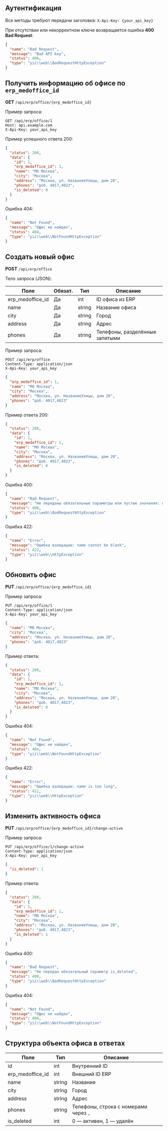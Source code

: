 ## Аутентификация
Все методы требуют передачи заголовка:
`X-Api-Key: {your_api_key}`

При отсутствии или некорректном ключе возвращается ошибка **400 Bad Request**:
```json
{
  "name": "Bad Request",
  "message": "Bad API key",
  "status": 400,
  "type": "yii\\web\\BadRequestHttpException"
}
```

## Получить информацию об офисе по `erp_medoffice_id`
**GET** `/api/erp/office/{erp_medoffice_id}`

Пример запроса:
```http
GET /api/erp/office/1
Host: api.example.com
X-Api-Key: your_api_key
```

Пример успешного ответа 200:
```json
{
  "status": 200,
  "data": {
    "id": 1,
    "erp_medoffice_id": 1,
    "name": "МО Москва",
    "city": "Москва",
    "address": "Москва, ул. НазваниеУлицы, дом 20",
    "phones": "доб. 4017,4023",
    "is_deleted": 0
  }
}
```

Ошибка 404:
```json
{
  "name": "Not Found",
  "message": "Офис не найден",
  "status": 404,
  "type": "yii\\web\\NotFoundHttpException"
}
```

## Создать новый офис
**POST** `/api/erp/office`

Тело запроса (JSON):

| Поле              | Обязат. | Тип    | Описание                              |
|-------------------|---------|--------|--------------------------------------|
| erp_medoffice_id  | Да      | int    | ID офиса из ERP                      |
| name              | Да      | string | Название офиса                       |
| city              | Да      | string | Город                                |
| address           | Да      | string | Адрес                                |
| phones            | Да      | string | Телефоны, разделённые запятыми       |

Пример запроса:
```http
POST /api/erp/office
Content-Type: application/json
X-Api-Key: your_api_key
```
```json
{
  "erp_medoffice_id": 1,
  "name": "МО Москва",
  "city": "Москва",
  "address": "Москва, ул. НазваниеУлицы, дом 20",
  "phones": "доб. 4017,4023"
}
```

Пример ответа 200:
```json
{
  "status": 200,
  "data": {
    "id": 1,
    "erp_medoffice_id": 1,
    "name": "МО Москва",
    "city": "Москва",
    "address": "Москва, ул. НазваниеУлицы, дом 20",
    "phones": "доб. 4017,4023",
    "is_deleted": 0
  }
}
```

Ошибка 400:
```json
{
  "name": "Bad Request",
  "message": "Не переданы обязательные параметры или пустые значения: name, city",
  "status": 400,
  "type": "yii\\web\\BadRequestHttpException"
}
```

Ошибка 422:
```json
{
  "name": "Error",
  "message": "Ошибка валидации: name cannot be blank",
  "status": 422,
  "type": "yii\\web\\HttpException"
}
```

## Обновить офис
**PUT** `/api/erp/office/{erp_medoffice_id}`

Пример запроса:
```http
PUT /api/erp/office/1
Content-Type: application/json
X-Api-Key: your_api_key
```
```json
{
  "name": "МО Москва",
  "city": "Москва",
  "address": "Москва, ул. НазваниеУлицы, дом 20",
  "phones": "доб. 4017,4023"
}
```

Пример ответа:
```json
{
  "status": 200,
  "data": {
    "id": 1,
    "erp_medoffice_id": 1,
    "name": "МО Москва",
    "city": "Москва",
    "address": "Москва, ул. НазваниеУлицы, дом 20",
    "phones": "доб. 4017,4023",
    "is_deleted": 0
  }
}
```

Ошибка 404:
```json
{
  "name": "Not Found",
  "message": "Офис не найден",
  "status": 404,
  "type": "yii\\web\\NotFoundHttpException"
}
```

Ошибка 422:
```json
{
  "name": "Error",
  "message": "Ошибка валидации: name is too long",
  "status": 422,
  "type": "yii\\web\\HttpException"
}
```

## Изменить активность офиса
**PUT** `/api/erp/office/{erp_medoffice_id}/change-active`

Пример запроса:
```http
PUT /api/erp/office/1/change-active
Content-Type: application/json
X-Api-Key: your_api_key
```
```json
{
  "is_deleted": 1
}
```

Пример ответа:
```json
{
  "status": 200,
  "data": {
    "id": 1,
    "erp_medoffice_id": 1,
    "name": "МО Москва",
    "city": "Москва",
    "address": "Москва, ул. НазваниеУлицы, дом 20",
    "phones": "доб. 4017,4023",
    "is_deleted": 1
  }
}
```

Ошибка 400:
```json
{
  "name": "Bad Request",
  "message": "Не передан обязательный параметр is_deleted",
  "status": 400,
  "type": "yii\\web\\BadRequestHttpException"
}
```

Ошибка 404:
```json
{
  "name": "Not Found",
  "message": "Офис не найден",
  "status": 404,
  "type": "yii\\web\\NotFoundHttpException"
}
```

## Структура объекта офиса в ответах

| Поле              | Тип    | Описание                              |
|-------------------|--------|---------------------------------------|
| id                | int    | Внутренний ID                         |
| erp_medoffice_id  | int    | Внешний ID ERP                        |
| name              | string | Название                              |
| city              | string | Город                                 |
| address           | string | Адрес                                 |
| phones            | string | Телефоны, строка с номерами через `,` |
| is_deleted        | int    | 0 — активен, 1 — удалён               |


